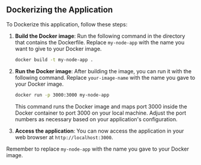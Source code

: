 ## Dockerizing the Application

To Dockerize this application, follow these steps:

1. **Build the Docker image**: Run the following command in the directory that contains the Dockerfile. Replace `my-node-app` with the name you want to give to your Docker image.

    ```bash
    docker build -t my-node-app .
    ```

2. **Run the Docker image**: After building the image, you can run it with the following command. Replace `your-image-name` with the name you gave to your Docker image.

    ```bash
    docker run -p 3000:3000 my-node-app
    ```

    This command runs the Docker image and maps port 3000 inside the Docker container to port 3000 on your local machine. Adjust the port numbers as necessary based on your application's configuration.

3. **Access the application**: You can now access the application in your web browser at `http://localhost:3000`.

Remember to replace `my-node-app` with the name you gave to your Docker image.
